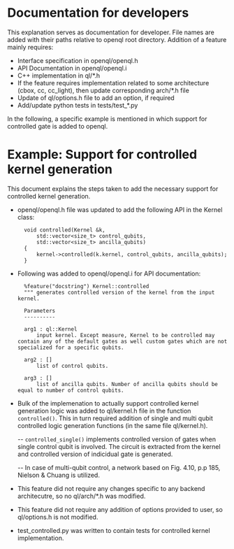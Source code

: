 # Documentation for developers

This explanation serves as documentation for developer. File names are added with their paths relative to openql root directory. Addition of a feature mainly requires:

- Interface specification in openql/openql.h
- API Documentation in openql/openql.i
- C++ implementation in ql/*.h
- If the feature requires implementation related to some architecture (cbox, cc, cc_light), then update corresponding arch/*.h file
- Update of ql/options.h file to add an option, if required
- Add/update python tests in tests/test_*.py

In the following, a specific example is mentioned in which support for controlled gate is added to openql.


# Example: Support for controlled kernel generation

This document explains the steps taken to add the necessary support for controlled kernel generation.

- openql/openql.h file was updated to add the following API in the Kernel class:
    
        void controlled(Kernel &k,
            std::vector<size_t> control_qubits,
            std::vector<size_t> ancilla_qubits)
        {
            kernel->controlled(k.kernel, control_qubits, ancilla_qubits);
        }
    
    


- Following was added to openql/openql.i for API documentation:
        
        %feature("docstring") Kernel::controlled
        """ generates controlled version of the kernel from the input kernel.
        
        Parameters
        ----------
        
        arg1 : ql::Kernel
            input kernel. Except measure, Kernel to be controlled may contain any of the default gates as well custom gates which are not specialized for a specific qubits.
        
        arg2 : []
            list of control qubits.
        
        arg3 : []
            list of ancilla qubits. Number of ancilla qubits should be equal to number of control qubits.
        
        

- Bulk of the implemenation to actually support controlled kernel generation logic was added to ql/kernel.h file in the function `controlled()`. This in turn required addition of single and multi qubit controlled logic generation functions (in the same file ql/kernel.h). 

    -- `controlled_single()` implements controlled version of gates when single control qubit is involved. The circuit is extracted from the kernel and controlled version of indicidual gate is generated.

    -- In case of multi-qubit control, a network based on  Fig. 4.10, p.p 185, Nielson & Chuang is utilized.

- This feature did not require any changes specific to any backend architecutre, so no ql/arch/*.h was modified.
- This feature did not require any addition of options provided to user, so ql/options.h is not modified.
- test_controlled.py was written to contain tests for controlled kernel implementation.

